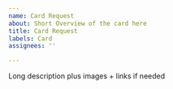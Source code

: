 ```yaml
---
name: Card Request
about: Short Overview of the card here
title: Card Request
labels: Card
assignees: ''

---
```


Long description plus images + links if needed
